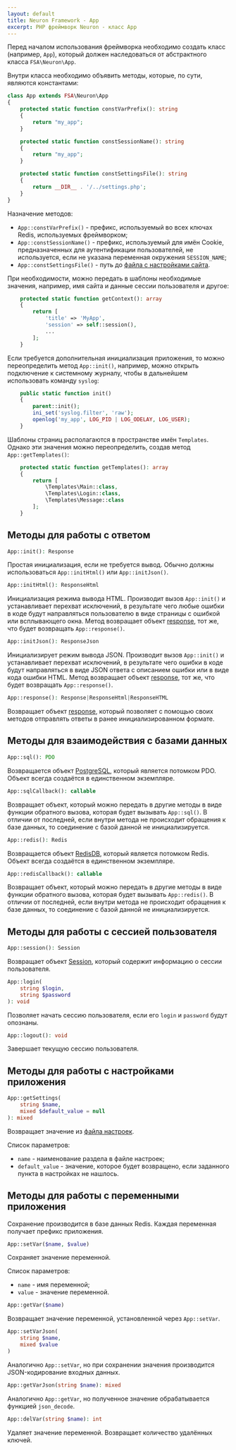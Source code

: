 ```yaml
---
layout: default
title: Neuron Framework - App
excerpt: PHP фреймворк Neuron - класс App
---
```


Перед началом использования фреймворка необходимо создать класс (например, `App`), который должен наследоваться от абстрактного класса `FSA\Neuron\App`.

Внутри класса необходимо объявить методы, которые, по сути, являются константами:

```php
class App extends FSA\Neuron\App
{
    protected static function constVarPrefix(): string
    {
        return "my_app";
    }

    protected static function constSessionName(): string
    {
        return "my_app";
    }

    protected static function constSettingsFile(): string
    {
        return __DIR__ . '/../settings.php';
    }
}
```

Назначение методов:

* `App::constVarPrefix()` - префикс, используемый во всех ключах Redis, используемых фреймворком;
* `App::constSessionName()` - префикс, используемый для имён Cookie, предназначенных для аутентификации пользователей, не используется, если не указана переменная окружения `SESSION_NAME`;
* `App::constSettingsFile()` - путь до [файла с настройками сайта](settings).

При необходимости, можно передать в шаблоны необходимые значения, например, имя сайта и данные сессии пользователя и другое:

```php
    protected static function getContext(): array
    {
        return [
            'title' => 'MyApp',
            'session' => self::session(),
            ...
        ];
    }
```

Если требуется дополнительная инициализация приложения, то можно переопределить метод `App::init()`, например, можно открыть подключение к системному журналу, чтобы в дальнейшем использовать команду `syslog`:

```php
    public static function init()
    {
        parent::init();
        ini_set('syslog.filter', 'raw');
        openlog('my_app', LOG_PID | LOG_ODELAY, LOG_USER);
    }
```

Шаблоны страниц располагаются в пространстве имён `Templates`. Однако эти значения можно переопределить, создав метод `App::getTemplates()`:

```php
    protected static function getTemplates(): array
    {
        return [
            \Templates\Main::class,
            \Templates\Login::class,
            \Templates\Message::class
        ];
    }
```

## Методы для работы с ответом

```php
App::init(): Response
```

Простая инициализация, если не требуется вывод. Обычно должны использоваться `App::initHtml()` или `App::initJson()`.

```php
App::initHtml(): ResponseHtml
```

Инициализация режима вывода HTML. Производит вызов `App::init()` и устанавливает перехват исключений, в результате чего любые ошибки в коде будут направляться пользователю в виде страницы с ошибкой или всплывающего окна. Метод возвращает объект [response](response), тот же, что будет возвращать `App::response()`.

```php
App::initJson(): ResponseJson
```

Инициализирует режим вывода JSON. Производит вызов `App::init()` и устанавливает перехват исключений, в результате чего ошибки в коде будут направляться в виде JSON ответа с описанием ошибки или в виде кода ошибки HTML. Метод возвращает объект [response](response), тот же, что будет возвращать `App::response()`.

```php
App::response(): Response|ResponseHtml|ResponseHTML
```

Возвращает объект [response](response), который позволяет с помощью своих методов отправлять ответы в ранее инициализированном формате.

## Методы для взаимодействия с базами данных

```php
App::sql(): PDO
```

Возвращается объект [PostgreSQL](postgresql), который является потомком PDO. Объект всегда создаётся в единственном экземпляре.

```php
App::sqlCallback(): callable
```

Возвращает объект, который можно передать в другие методы в виде функции обратного вызова, которая будет вызывать `App::sql()`. В отличии от последней, если внутри метода не происходит обращения к базе данных, то соединение с базой данной не инициализируется.

```php
App::redis(): Redis
```

Возвращается объект [RedisDB](redisdb), который является потомком Redis. Объект всегда создаётся в единственном экземпляре.

```php
App::redisCallback(): callable
```

Возвращает объект, который можно передать в другие методы в виде функции обратного вызова, которая будет вызывать `App::redis()`. В отличии от последней, если внутри метода не происходит обращения к базе данных, то соединение с базой данной не инициализируется.

## Методы для работы с сессией пользователя

```php
App::session(): Session
```

Возвращает объект [Session](session), который содержит информацию о сессии пользователя.

```php
App::login(
    string $login,
    string $password
): void
```

Позволяет начать сессию пользователя, если его `login` и `password` будут опознаны.

```php
App::logout(): void
```

Завершает текущую сессию пользователя.

## Методы для работы с настройками приложения

```php
App::getSettings(
    string $name,
    mixed $default_value = null
): mixed
```

Возвращает значение из [файла настроек](settings).

Список параметров:

* `name` - наименование раздела в файле настроек;
* `default_value` - значение, которое будет возвращено, если заданного пункта в настройках не нашлось.

## Методы для работы с переменными приложения

Сохранение производится в базе данных Redis. Каждая переменная получает префикс приложения.

```php
App::setVar($name, $value)
```

Сохраняет значение переменной.

Список параметров:

* `name` - имя переменной;
* `value` - значение переменной.

```php
App::getVar($name)
```

Возвращает значение переменной, установленной через `App::setVar`.

```php
App::setVarJson(
    string $name,
    mixed $value
)
```

Аналогично `App::setVar`, но при сохранении значения производится JSON-кодирование входных данных.

```php
App::getVarJson(string $name): mixed
```

Аналогично `App::getVar`, но полученное значение обрабатывается функцией `json_decode`.

```php
App::delVar(string $name): int
```

Удаляет значение переменной. Возвращает количество удалённых ключей.
